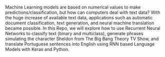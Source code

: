 Machine Learning models are based on numerical values to make predictions/classification, but how can computers deal with text data? With the huge increase of available text data, applications such as automatic document classification, text generation, and neural machine translation became possible. In this Repo, we will explore how to use Recurrent Neural Networks to classify text (binary and multiclass), generate phrases simulating the character Sheldon from The Big Bang Theory TV Show, and translate Portuguese sentences into English using RNN based Language Models with Keras and Python.
